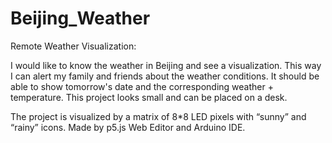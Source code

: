 # Beijing_Weather
Remote Weather Visualization: 

I would like to know the weather in Beijing and see a visualization. This way I can alert my family and friends about the weather conditions. It should be able to show tomorrow's date and the corresponding weather + temperature. This project looks small and can be placed on a desk.

The project is visualized by a matrix of 8*8 LED pixels with “sunny” and “rainy” icons. Made by p5.js Web Editor and Arduino IDE.
